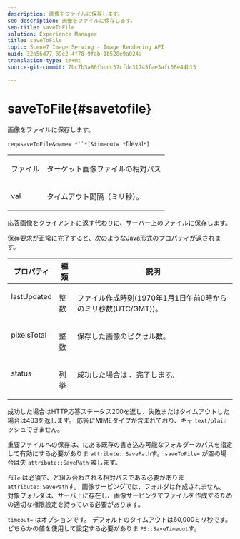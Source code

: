 ```yaml
---
description: 画像をファイルに保存します。
seo-description: 画像をファイルに保存します。
seo-title: saveToFile
solution: Experience Manager
title: saveToFile
topic: Scene7 Image Serving - Image Rendering API
uuid: 32a56d77-89e2-4f78-9fab-1b528e9a024a
translation-type: tm+mt
source-git-commit: 7bc7b3a86fbcdc57cfdc31745fae3afc06e44b15

---
```



# saveToFile{#savetofile}

画像をファイルに保存します。

`req=saveToFile&name= *``*[&timeout= *`fileval`*]`

<table id="simpletable_5674FD9655FE4CDDB0E5DC8655890A66"> 
 <tr class="strow"> 
  <td class="stentry"> <p><span class="varname"> ファイル</span> </p> </td> 
  <td class="stentry"> <p>ターゲット画像ファイルの相対パス </p></td> 
 </tr> 
 <tr class="strow"> 
  <td class="stentry"> <p><span class="varname"> val</span> </p></td> 
  <td class="stentry"> <p>タイムアウト間隔（ミリ秒）。 </p></td> 
 </tr> 
</table>

応答画像をクライアントに返す代わりに、サーバー上のファイルに保存します。

保存要求が正常に完了すると、次のようなJava形式のプロパティが返されます。

<table id="table_8BA8F75A0B7241BAB9B4359F97C21137"> 
 <thead> 
  <tr> 
   <th class="entry"> <b> プロパティ</b> </th> 
   <th class="entry"> <b> 種類</b> </th> 
   <th class="entry"> <b> 説明</b> </th> 
  </tr> 
 </thead>
 <tbody> 
  <tr valign="top"> 
   <td> <p> <span class="codeph"> lastUpdated</span> </p> </td> 
   <td> <p> 整数 </p> </td> 
   <td> <p>ファイル作成時刻(1970年1月1日午前0時からのミリ秒数(UTC/GMT))。 </p> </td> 
  </tr> 
  <tr valign="top"> 
   <td> <p> <span class="codeph"> pixelsTotal</span> </p> </td> 
   <td> <p> 整数 </p> </td> 
   <td> <p> 保存した画像のピクセル数。 </p> </td> 
  </tr> 
  <tr valign="top"> 
   <td> <p> <span class="codeph"> status</span> </p> </td> 
   <td> <p> 列挙 </p> </td> 
   <td> <p> <span class="codeph"> 成功した場合は</span> 、完了します。 </p> </td> 
  </tr> 
 </tbody> 
</table>

成功した場合はHTTP応答ステータス200を返し、失敗またはタイムアウトした場合は403を返します。 応答にMIMEタイプが含まれており、キャ `text/plain` ッシュできません。

重要ファイルへの保存は、にある既存の書き込み可能なフォルダーのパスを指定して有効にする必要がありま `attribute::SavePath`す。 `saveToFile=` が空の場合は失 `attribute::SavePath` 敗します。

*`file`* は必須で、と組み合わされる相対パスである必要がありま `attribute::SavePath`す。 画像サービングでは、フォルダは作成されません。 対象フォルダは、サーバ上に存在し、画像サービングでファイルを作成するための適切な権限設定を持っている必要があります。

`timeout=` はオプションです。 デフォルトのタイムアウトは60,000ミリ秒です。どちらかの値を使用して設定する必要がありま `PS::SaveTimeout`す。
